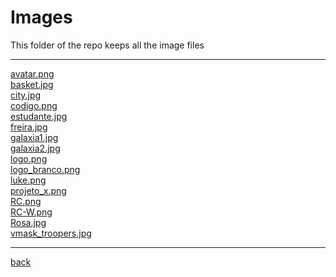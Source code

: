 # Images
This folder of the repo keeps all the image files

---------------------------
[avatar.png](avatar.png)<br>
[basket.jpg](basket.jpg)<br>
[city.jpg](city.jpg)<br>
[codigo.png](codigo.png)<br>
[estudante.jpg](estudante.jpg)<br>
[freira.jpg](freira.jpg)<br>
[galaxia1.jpg](galaxia1.jpg)<br>
[galaxia2.jpg](galaxia2.jpg)<br>
[logo.png](logo.png)<br>
[logo_branco.png](logo_branco.png)<br>
[luke.png](luke.png)<br>
[projeto_x.png](projeto_x.png)<br>
[RC.png](RC.png)<br>
[RC-W.png](RC-W.png)<br>
[Rosa.jpg](Rosa.jpg)<br>
[vmask_troopers.jpg](vmask_troopers.jpg)<br>

---------------------------

[back](../)
